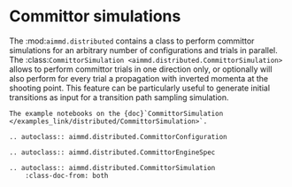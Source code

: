 # Committor simulations

The :mod:`aimmd.distributed` contains a class to perform committor simulations for an arbitrary number of configurations and trials in parallel.
The :class:`CommittorSimulation <aimmd.distributed.CommittorSimulation>` allows to perform committor trials in one direction only, or optionally will also perform for every trial a propagation with inverted momenta at the shooting point.
This feature can be particularly useful to generate initial transitions as input for a transition path sampling simulation.

```{seealso}
The example notebooks on the {doc}`CommittorSimulation </examples_link/distributed/CommittorSimulation>`.
```

```{eval-rst}
.. autoclass:: aimmd.distributed.CommittorConfiguration

.. autoclass:: aimmd.distributed.CommittorEngineSpec

.. autoclass:: aimmd.distributed.CommittorSimulation
    :class-doc-from: both
```
